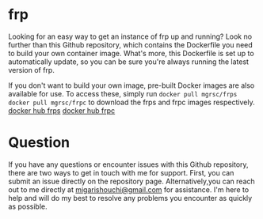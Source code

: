 # frp
Looking for an easy way to get an instance of frp up and running? 
Look no further than this Github repository,
which contains the Dockerfile you need to build your own container image. What's more,
this Dockerfile is set up to automatically update, so you can be sure you're always running the latest version of frp.

If you don't want to build your own image, pre-built Docker images are also available for use. To access these, 
simply run 
`docker pull mgrsc/frps` 
`docker pull mgrsc/frpc`
to download the frps and frpc images respectively.
[docker hub frps](https://hub.docker.com/r/mgrsc/frps)
[docker hub frpc](https://hub.docker.com/r/mgrsc/frpc)

# Question
If you have any questions or encounter issues with this Github repository,
there are two ways to get in touch with me for support.
First, you can submit an issue directly on the repository page.
Alternatively,you can reach out to me directly at migarishouchi@gmail.com for assistance. 
I'm here to help and will do my best to resolve any problems you encounter as quickly as possible.






